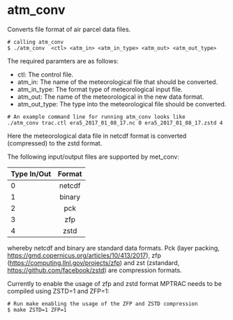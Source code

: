 # atm_conv

Converts file format of air parcel data files.

```
# calling atm_conv
$ ./atm_conv  <ctl> <atm_in> <atm_in_type> <atm_out> <atm_out_type>
```
The required paramters are as follows:

* ctl: The control file.
* atm_in: The name of the meteorological file that should be converted.
* atm_in_type: The format type of meteorological input file.
* atm_out: The name of the meteorological in the new data format. 
* atm_out_type: The type into the meteorological file should be converted.

```
# An example command line for running atm_conv looks like
./atm_conv trac.ctl era5_2017_01_08_17.nc 0 era5_2017_01_08_17.zstd 4
```
Here the meteorological data file in netcdf format is converted (compressed) to the zstd format.

The following input/output files are supported by met_conv:

|Type In/Out| Format |
|:--------- |:-----:|
|0          | netcdf |
|1          | binary |
|2          | pck    |
|3          | zfp    |
|4          | zstd |

whereby netcdf and binary are standard data formats. Pck (layer packing, https://gmd.copernicus.org/articles/10/413/2017), zfp (https://computing.llnl.gov/projects/zfp) and zst (zstandard, https://github.com/facebook/zstd) are compression formats. 

Currently to enable the usage of zfp and zstd format MPTRAC needs to be compiled using ZSTD=1 and ZFP=1:

```
# Run make enabling the usage of the ZFP and ZSTD compression
$ make ZSTD=1 ZFP=1
````
